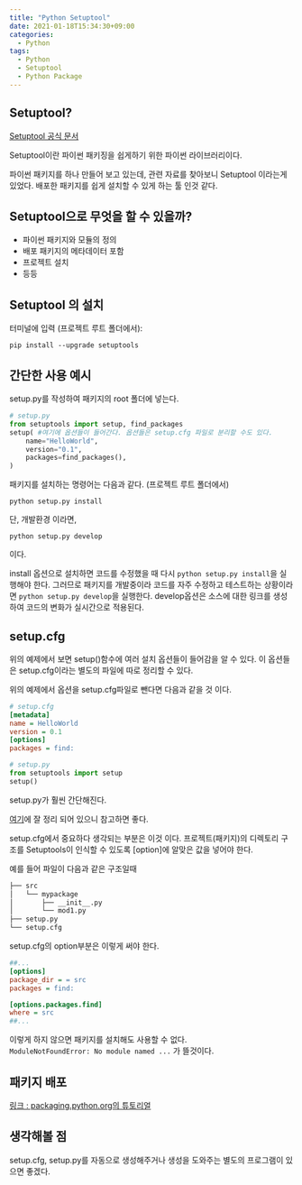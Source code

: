```yaml
---
title: "Python Setuptool"
date: 2021-01-18T15:34:30+09:00
categories:
  - Python
tags:
  - Python
  - Setuptool
  - Python Package
---
```


## Setuptool?

[Setuptool 공식 문서](https://setuptools.readthedocs.io/en/latest/index.html)

Setuptool이란 파이썬 패키징을 쉽게하기 위한 파이썬 라이브러리이다.

파이썬 패키지를 하나 만들어 보고 있는데, 관련 자료를 찾아보니 Setuptool 이라는게 있었다. 배포한 패키지를 쉽게 설치할 수 있게 하는 툴 인것 같다.

## Setuptool으로 무엇을 할 수 있을까?

- 파이썬 패키지와 모듈의 정의
- 배포 패키지의 메타데이터 포함
- 프로젝트 설치
- 등등

## Setuptool 의 설치

터미널에 입력 (프로젝트 루트 폴더에서):

`pip install --upgrade setuptools`

## 간단한 사용 예시

setup.py를 작성하여 패키지의 root 폴더에 넣는다.

```python
# setup.py
from setuptools import setup, find_packages
setup( #여기에 옵션들이 들어간다. 옵션들은 setup.cfg 파일로 분리할 수도 있다.
    name="HelloWorld",
    version="0.1",
    packages=find_packages(),
)
```

패키지를 설치하는 명령어는 다음과 같다. (프로젝트 루트 폴더에서)

`python setup.py install`

단, 개발환경 이라면,

`python setup.py develop`

이다.

install 옵션으로 설치하면 코드를 수정했을 때 다시 `python setup.py install`을 실행해야 한다. 그러므로 패키지를 개발중이라 코드를 자주 수정하고 테스트하는 상황이라면 `python setup.py develop`을 실행한다. develop옵션은 소스에 대한 링크를 생성하여 코드의 변화가 실시간으로 적용된다.

## setup.cfg

위의 예제에서 보면 setup()함수에 여러 설치 옵션들이 들어감을 알 수 있다. 이 옵션들은 setup.cfg이라는 별도의 파일에 따로 정리할 수 있다.

위의 예제에서 옵션을 setup.cfg파일로 뺀다면 다음과 같을 것 이다.

```cfg
# setup.cfg
[metadata]
name = HelloWorld
version = 0.1
[options]
packages = find:
```

```python
# setup.py
from setuptools import setup
setup()
```

setup.py가 훨씬 간단해진다.

[여기](https://setuptools.readthedocs.io/en/latest/setuptools.html#configuring-setup-using-setup-cfg-files)에 잘 정리 되어 있으니 참고하면 좋다.

setup.cfg에서 중요하다 생각되는 부분은 이것 이다. 프로젝트(패키지)의 디렉토리 구조를 Setuptools이 인식할 수 있도록 \[option\]에 알맞은 값을 넣어야 한다.

예를 들어 파일이 다음과 같은 구조일때

```txt
├── src
│   └── mypackage
│       ├── __init__.py
│       └── mod1.py
├── setup.py
└── setup.cfg
```

setup.cfg의 option부분은 이렇게 써야 한다.

```cfg
##...
[options]
package_dir = = src
packages = find:

[options.packages.find]
where = src
##...
```

이렇게 하지 않으면 패키지를 설치해도 사용할 수 없다.  
`ModuleNotFoundError: No module named ...` 가 뜰것이다.

## 패키지 배포

[링크 : packaging.python.org의 튜토리얼](https://packaging.python.org/tutorials/packaging-projects/#generating-distribution-archives)

## 생각해볼 점

setup.cfg, setup.py를 자동으로 생성해주거나 생성을 도와주는 별도의 프로그램이 있으면 좋겠다.
